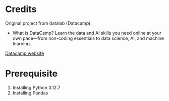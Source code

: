 # Credits

Original project from datalab (Datacamp).

 - What is DataCamp?
   Learn the data and AI skills you need online at your own pace—from non-coding essentials to data science, AI, and machine learning.

[Datacamp website](https://app.datacamp.com/)

# Prerequisite

 1. Installing Python 3.12.7
 2. Installing Pandas